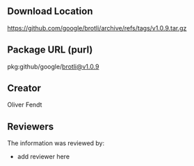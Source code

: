 ## Download Location

https://github.com/google/brotli/archive/refs/tags/v1.0.9.tar.gz

## Package URL (purl)

pkg:github/google/brotli@v1.0.9

## Creator

Oliver Fendt

## Reviewers

The information was reviewed by:

* add reviewer here
